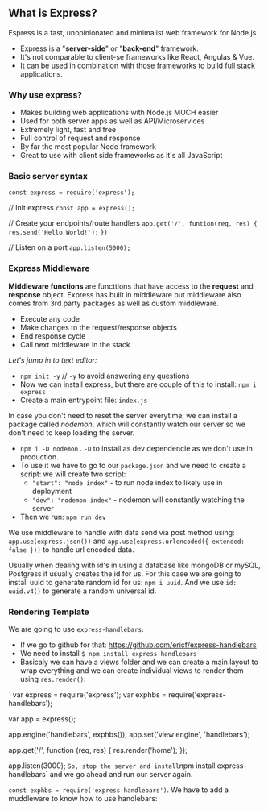 ## What is Express?

Espress is a fast, unopinionated and minimalist web framework for Node.js

- Express is a "**server-side**" or "**back-end**" framework.
- It's not comparable to client-se frameworks like React, Angulas & Vue.
- It can be used in combination with those frameworks to build full stack applications.

### Why use express?

- Makes building web applications with Node.js MUCH easier
- Used for both server apps as well as API/Microservices
- Extremely light, fast and free
- Full control of request and response
- By far the most popular Node framework
- Great to use with client side frameworks as it's all JavaScript

### Basic server syntax

`const express = require('express');`

// Init express
`const app = express();`

// Create your endpoints/route handlers
`app.get('/', funtion(req, res) {`
  `res.send('Hello World!');`
`})`

// Listen on a port
`app.listen(5000);`


### Express Middleware

**Middleware functions** are functtions that have access to the **request** and **response** object.
Express has built in middleware but middleware also comes from 3rd party packages as well as custom middleware.

- Execute any code
- Make changes to the request/response objects
- End response cycle
- Call next middleware in the stack

*Let's jump in to text editor:*
- `npm init -y` // `-y` to avoid answering any questions
- Now we can install express, but there are couple of this to install: `npm i express`
- Create a main entrypoint file: `index.js`

In case you don't need to reset the server everytime, we can install a package called *nodemon*, which will constantly watch our server so we don't need to keep loading the server.
- `npm i -D nodemon` . `-D` to install as dev dependencie as we don't use in production.
- To use it we have to go to our `package.json` and we need to create a script: we will create two script:
  - `"start": "node index"`  - to run node index to likely use in deployment
  - `"dev": "nodemon index"` - nodemon will constantly watching the server
- Then we run: `npm run dev`

We use middleware to handle with data send via post method using: `app.use(express.json())` and `app.use(express.urlencoded({ extended: false }))` to handle url encoded data.

Usually when dealing with id's in using a database like mongoDB or mySQL, Postgress it usually creates the id for us.
For this case we are going to install uuid to generate random id for us: `npm i uuid`.
And we use `id: uuid.v4()` to generate a random universal id.

### Rendering Template

We are going to use `express-handlebars`.
- If we go to github for that: https://github.com/ericf/express-handlebars
- We need to install `$ npm install express-handlebars`
- Basicaly we can have a views folder and we can create a main layout to wrap everything and we can create individual views to render them using `res.render()`:

`
var express = require('express');
var exphbs  = require('express-handlebars');

var app = express();

app.engine('handlebars', exphbs());
app.set('view engine', 'handlebars');

app.get('/', function (req, res) {
    res.render('home');
});

app.listen(3000);
`
So, stop the server and install `npm install express-handlebars` and we go ahead and run our server again.

`const exphbs = require('express-handlebars')`. We have to add a muddleware to know how to use handlebars: 



























